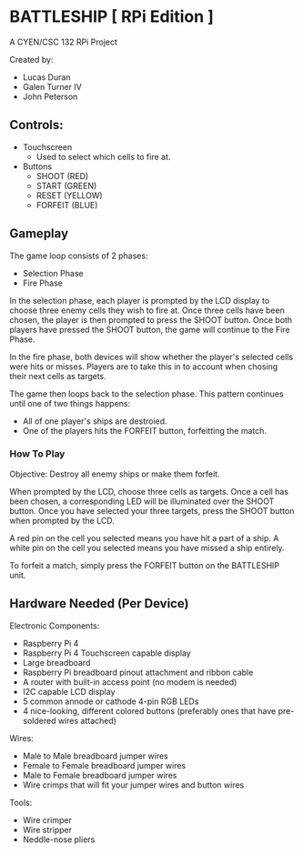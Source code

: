 # **BATTLESHIP [ RPi Edition ]**
A CYEN/CSC 132 RPi Project

Created by:
* Lucas Duran
* Galen Turner IV
* John Peterson

## Controls:
* Touchscreen
  - Used to select which cells to fire at.
* Buttons
  - SHOOT   (RED)
  - START   (GREEN)
  - RESET   (YELLOW)
  - FORFEIT (BLUE)

## Gameplay
The game loop consists of 2 phases:
* Selection Phase
* Fire Phase

In the selection phase, each player is prompted by the LCD display to choose three enemy cells they wish to fire at. 
Once three cells have been chosen, the player is then prompted to press the SHOOT button. Once both players have pressed
the SHOOT button, the game will continue to the Fire Phase.

In the fire phase, both devices will show whether the player's selected cells were hits or misses. Players are to take this
in to account when chosing their next cells as targets.

The game then loops back to the selection phase. This pattern continues until one of two things happens:
* All of one player's ships are destroied.
* One of the players hits the FORFEIT button, forfeitting the match.

### How To Play
Objective: Destroy all enemy ships or make them forfeit.

When prompted by the LCD, choose three cells as targets. Once a cell has been chosen, a corresponding LED will be illuminated over the SHOOT button.
Once you have selected your three targets, press the SHOOT button when prompted by the LCD.

A red pin on the cell you selected means you have hit a part of a ship.
A white pin on the cell you selected means you have missed a ship entirely.

To forfeit a match, simply press the FORFEIT button on the BATTLESHIP unit.

## Hardware Needed (Per Device)
Electronic Components:
* Raspberry Pi 4
* Raspberry Pi 4 Touchscreen capable display
* Large breadboard
* Raspberry Pi breadboard pinout attachment and ribbon cable
* A router with built-in access point (no modem is needed)
* I2C capable LCD display
* 5 common annode or cathode 4-pin RGB LEDs
* 4 nice-looking, different colored buttons (preferably ones that have pre-soldered wires attached)

Wires:
* Male to Male breadboard jumper wires
* Female to Female breadboard jumper wires
* Male to Female breadboard jumper wires
* Wire crimps that will fit your jumper wires and button wires

Tools:
* Wire crimper
* Wire stripper
* Neddle-nose pliers
